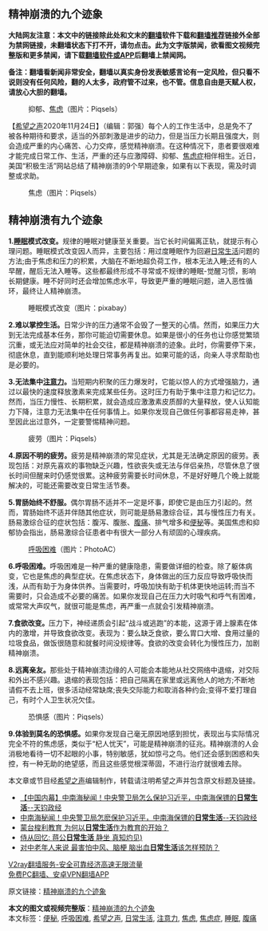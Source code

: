  <h2>精神崩溃的九个迹象</h2> <p class="notice"><b>大陆网友注意：本文中的链接除此处和文末的<a href="https://github.com/bannedbook/fanqiang" >翻墙</a>软件下载和<a href="https://github.com/killgcd/justmysocks/blob/master/README.md">翻墙推荐</a>链接外全部为禁网链接，未翻墙状态下打不开，请勿点击。此为文字版禁闻，欲看图文视频完整版和更多禁闻，请下载<a href="https://github.com/bannedbook/fanqiang">翻墙软件或APP</a>后翻墙上禁闻网。</p><p>备注：翻墙看新闻非常安全，翻墙以真实身份发表敏感言论有一定风险，但只看不说则没有任何风险，翻的人太多，政府管不过来，也不管。信息自由是天赋人权，请放心大胆的翻墙。</b></p>  <div class="entry"> <figure><figcaption>抑郁、<a href="https://www.bannedbook.org/bnews/tag/%E7%84%A6%E8%99%91/" class="st_tag internal_tag" rel="tag" title="标签 焦虑 下的日志">焦虑</a>（图片：Piqsels）</figcaption></figure> <p>【<span class='wp_keywordlink_affiliate'><a href="https://www.soundofhope.org" title="希望之声" target="_blank">希望之声</a></span>2020年11月24日】（编辑：郭强）每个人的工作生活中，总是免不了被各种期待和要求，适当的外部刺激是进步的动力，但是当压力长期且强度大，则会造成严重的内心痛苦、心力交瘁，感觉精神崩溃。在这种情况下，患者要很艰难才能完成日常工作、生活，严重的还与应激障碍、抑郁、<a href="https://www.bannedbook.org/bnews/tag/%e7%84%a6%e8%99%91%e7%97%87/" class="st_tag internal_tag" rel="tag" title="标签 焦虑症 下的日志">焦虑症</a>相伴相生。近日，美国“积极生活”网站总结了精神崩溃的9个早期迹象，如果有以下表现，需及时调整或求助。</p> <figure><figcaption>焦虑（图片：Piqsels）</figcaption></figure> <h2>精神崩溃有九个迹象</h2> <p><strong>1.<a href="https://www.bannedbook.org/bnews/tag/%e7%9d%a1%e7%9c%a0/" class="st_tag internal_tag" rel="tag" title="标签 睡眠 下的日志">睡眠</a>模式改变。</strong>规律的睡眠对健康至关重要。当它长时间偏离正轨，就提示有心理问题。睡眠模式改变因人而异，主要包括：用过度睡眠作为回避<a href="https://www.bannedbook.org/bnews/tag/%e6%97%a5%e5%b8%b8%e7%94%9f%e6%b4%bb/" class="st_tag internal_tag" rel="tag" title="标签 日常生活 下的日志">日常生活</a>问题的方法;由于焦虑和压力的积累，大脑在不断地超负荷工作，根本无法入睡;还有的人早醒，醒后无法入睡等。这些都最终形成不寻常或不规律的睡眠-觉醒习惯，影响长期健康。睡不好同时还会增加焦虑水平，导致更严重的睡眠问题，进入恶性循环，最终让人精神崩溃。</p> <figure><figcaption>睡眠模式改变（图片：pixabay）</figcaption></figure> <p><strong>2.难以掌控生活。</strong>日常少许的压力通常不会毁了一整天的心情。然而，如果压力大到无法完成基本任务，那你可能迫切需要休息。如果是很小的任务也让你感觉繁琐沉重，或无法应对简单的社会交往，都是精神崩溃的迹象。此时，你需要停下来，彻底休息，直到能顺利地处理日常事务再复出。如果可能的话，向亲人寻求帮助也是必要的。</p>  <p><strong>3.无法集中<a href="https://www.bannedbook.org/bnews/tag/%E6%B3%A8%E6%84%8F%E5%8A%9B/" class="st_tag internal_tag" rel="tag" title="标签 注意力 下的日志">注意力</a>。</strong>当短期内积聚的压力爆发时，它能以惊人的方式增强脑力，通过以最快的速度释放激素来完成某些任务。这时压力有助于集中注意力和记忆力。然而，当压力慢性、长期积累，就会造成应激激素皮质醇的大量释放，使人认知能力下降，注意力无法集中在任何事情上。如果你发现自己做任何事都容易走神，甚至因此出过意外，一定要警惕精神问题。</p> <figure><figcaption>疲劳（图片：Piqsels）</figcaption></figure> <p><strong>4.原因不明的疲劳。</strong>疲劳是精神崩溃的常见症状，尤其是无法确定原因的疲劳。表现包括：对原先喜欢的事物缺乏兴趣，性欲丧失或无法与伴侣亲热，尽管休息了很长时间但醒来时仍感觉很累。这种疲劳需要长时间休息，不是好好睡几个晚上就能解决的，可能还需要改变日常生活节奏。</p> <p><strong>5.胃肠始终不舒服。</strong>偶尔胃肠不适并不一定是坏事，即使它是由压力引起的。然而，胃肠始终不适并伴随其他症状，则可能是肠易激综合征，其与慢性压力有关。肠易激综合征的症状包括：腹泻、腹胀、<a href="https://www.bannedbook.org/bnews/tag/%e8%85%b9%e7%97%9b/" class="st_tag internal_tag" rel="tag" title="标签 腹痛 下的日志">腹痛</a>、排气增多和<a href="https://www.bannedbook.org/bnews/tag/%e4%be%bf%e7%a7%98/" class="st_tag internal_tag" rel="tag" title="标签 便秘 下的日志">便秘</a>等。美国焦虑和抑郁协会指出，肠易激综合征患者中有很大一部分人有顽固的心理疾病。</p>  <figure><figcaption><a href="https://www.bannedbook.org/bnews/tag/%E5%91%BC%E5%90%B8%E5%9B%B0%E9%9A%BE/" class="st_tag internal_tag" rel="tag" title="标签 呼吸困难 下的日志">呼吸困难</a>（图片：PhotoAC）</figcaption></figure> <p><strong>6.呼吸困难。</strong>呼吸困难是一种严重的健康隐患，需要做详细的检查。除了躯体病变，它也是焦虑的典型症状。在焦虑状态下，身体做出的压力反应导致呼吸快而浅，从而有助于为身体供养。当需要时，呼吸加快有助于机体更快地运转;而当不需要时，只会造成不必要的痛苦。如果你发现自己在压力大时吸气和呼气有困难，或常常大声叹气，就很可能是焦虑，再严重一点就会引发精神崩溃。</p> <p><strong>7.食欲改变。</strong>压力下，神经递质会引起“战斗或逃跑”的本能，这源于肾上腺素在体内的激增，并导致食欲改变。表现为：要么缺乏食欲，要么胃口大增、食用过量的垃圾食品，做饭很随意和就餐时间没规律等。食欲的改变会转化为慢性压力，加剧精神崩溃。</p> <p><strong>8.远离亲友。</strong>那些处于精神崩溃边缘的人可能会本能地从社交网络中退缩，对交际和外出不感兴趣。退缩的表现包括：把自己隔离在家里或远离他人的地方;不断地请假不去上班，很多活动经常缺席;丧失交际能力和取消各种约会;变得不爱打理自己，有时个人卫生状况欠佳。</p>  <figure><figcaption>恐惧感（图片：Piqsels）</figcaption></figure> <p><strong>9.体验到莫名的恐惧感。</strong>如果你发现自己毫无原因地感到担忧，表现出与实际情况完全不符的焦虑感，类似于“杞人忧天”，可能是精神崩溃的征兆。精神崩溃的人会消极地看待一切不起眼的小事，特别敏感，犹如惊弓之鸟。他们还会感到困惑和失控，有一种无助的绝望感，而且这些感觉根深蒂固，不进行治疗就很难去除。</p> <p>本文章或节目经<a href="https://www.bannedbook.org/bnews/tag/%e5%b8%8c%e6%9c%9b%e4%b9%8b%e5%a3%b0/" class="st_tag internal_tag" rel="tag" title="标签 希望之声 下的日志">希望之声</a>编辑制作，转载请注明希望之声并包含原文标题及链接。</p> <ul class='op-related-articles' title='相关阅读'> <li><a href='https://www.bannedbook.org/bnews/bannedvideo/20201013/1415505.html' target='_blank'>【中国内幕】中南海秘闻！中央警卫局怎么保护习近平，中南海保镖的<b>日常生活</b>--天钧政经</a></li> <li><a href='https://www.bannedbook.org/bnews/bannedvideo/20201013/1413092.html' target='_blank'>中南海秘闻！中央警卫局怎麽保护习近平，中南海保镖的<b>日常生活</b>--天钧政经</a></li> <li><a href='https://www.bannedbook.org/bnews/lifebaike/20200907/1392219.html' target='_blank'>蒙台梭利教育 为何以<b>日常生活</b>作为教育的开始？</a></li> <li><a href='https://www.bannedbook.org/bnews/comments/20200823/1384419.html' target='_blank'>侍从回忆: 蒋公<b>日常生活</b> 静坐 真知灼见)</a></li> <li><a href='https://www.bannedbook.org/bnews/health/20200722/1364413.html' target='_blank'>对中老年人来说 最害怕中风、脑梗 脑出血<b>日常生活</b>该怎样预防？</a></li> </ul> <p class="texttj"> <a href="https://www.bannedbook.org/forum23/topic22702.html" target="_blank">V2ray翻墙服务-安全可靠经济高速无限流量</a><br/> <a href="https://github.com/bannedbook/fanqiang/wiki/%E7%A6%81%E9%97%BB%E7%BD%91%E5%AE%89%E5%8D%93%E7%BF%BB%E5%A2%99%E6%96%B0%E9%97%BBAPP" target="_blank">免费PC翻墙、安卓VPN翻墙APP</a></p><p>原文链接：<a class="src_link"  href="https://www.soundofhope.org/post/445348" target="_blank">精神崩溃的九个迹象</a></p> <a name='sharetosocial'></a>       <div><b>本文的图文或视频完整版</b>：<a href='https://www.bannedbook.org/bnews/comments/20201125/1436793.html'>精神崩溃的九个迹象</a></div>  </div><!--END ENTRY--> <div class="postfooter"> <div>本文标签：<a href="https://www.bannedbook.org/bnews/tag/%e4%be%bf%e7%a7%98/" rel="tag">便秘</a>, <a href="https://www.bannedbook.org/bnews/tag/%E5%91%BC%E5%90%B8%E5%9B%B0%E9%9A%BE/" rel="tag">呼吸困难</a>, <a href="https://www.bannedbook.org/bnews/tag/%e5%b8%8c%e6%9c%9b%e4%b9%8b%e5%a3%b0/" rel="tag">希望之声</a>, <a href="https://www.bannedbook.org/bnews/tag/%e6%97%a5%e5%b8%b8%e7%94%9f%e6%b4%bb/" rel="tag">日常生活</a>, <a href="https://www.bannedbook.org/bnews/tag/%E6%B3%A8%E6%84%8F%E5%8A%9B/" rel="tag">注意力</a>, <a href="https://www.bannedbook.org/bnews/tag/%E7%84%A6%E8%99%91/" rel="tag">焦虑</a>, <a href="https://www.bannedbook.org/bnews/tag/%e7%84%a6%e8%99%91%e7%97%87/" rel="tag">焦虑症</a>, <a href="https://www.bannedbook.org/bnews/tag/%e7%9d%a1%e7%9c%a0/" rel="tag">睡眠</a>, <a href="https://www.bannedbook.org/bnews/tag/%e8%85%b9%e7%97%9b/" rel="tag">腹痛</a></div>  </div><!--END POSTFOOTER--> 